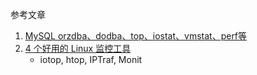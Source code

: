 参考文章

1. [MySQL orzdba、dodba、top、iostat、vmstat、perf等](https://www.cnblogs.com/yhq1314/p/11309941.html)
2. [4 个好用的 Linux 监控工具](https://www.cnblogs.com/yogoup/p/13223128.html)
    - iotop, htop, IPTraf, Monit
